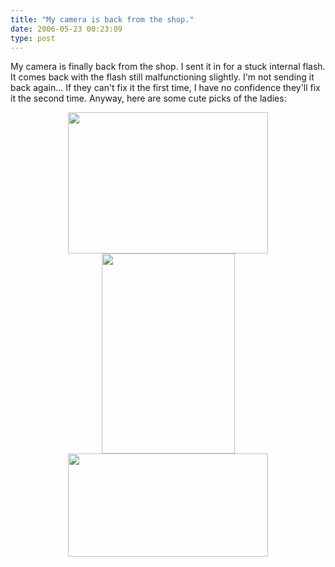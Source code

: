 ```yaml
---
title: "My camera is back from the shop."
date: 2006-05-23 00:23:09
type: post
---
```


<p>My camera is finally back from the shop.  I sent it in for a stuck internal flash.  It comes back with the flash still malfunctioning slightly.  I'm not sending it back again... If they can't fix it the first time, I have no confidence they'll fix it the second time.  Anyway, here are some cute picks of the ladies: <div style="text-align: center"> <a href="http://www.lethargy.org/cgi-bin/photo/index.cgi?album=/Shoots/2006/05/20&mode=viewpicture&picture=IMG_5193.jpg"><img src="http://www.lethargy.org/theo/photodata///Shoots/2006/05/20/320/IMG_5193.jpg" width=320 height=226></a> <br /> <a href="http://www.lethargy.org/cgi-bin/photo/index.cgi?album=/Shoots/2006/05/13&mode=viewpicture&picture=IMG_5133.jpg"><img src="http://www.lethargy.org/theo/photodata///Shoots/2006/05/13/320/IMG_5133.jpg" width=213 height=320></a> <br /> <a href="http://www.lethargy.org/cgi-bin/photo/index.cgi?mode=viewpicture&album=/Shoots/2006/05/21&picture=IMG_5243.jpg&maxWidth=800"><img src="http://www.lethargy.org/theo/photodata///Shoots/2006/05/21/320/IMG_5243.jpg" width=320 height=165></a> </div>
